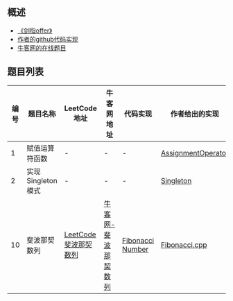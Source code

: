 ﻿

## 概述
- [《剑指offer》](https://book.douban.com/subject/6966465/)
- [作者的github代码实现](https://github.com/zhedahht/CodingInterviewChinese2)
- [牛客网的在线题目](https://www.nowcoder.com/ta/coding-interviews)


   
   
## 题目列表

| 编号 | 题目名称 | LeetCode地址 | 牛客网地址 | 代码实现 | 作者给出的实现 | 相关题目 |
| --- | --- | --- | --- | --- | --- | --- | 
| 1 | 赋值运算符函数 | - | - | - | [AssignmentOperator](https://github.com/zhedahht/CodingInterviewChinese2/blob/master/01_AssignmentOperator/AssignmentOperator.cpp) | - |
| 2 | 实现Singleton模式 | - | - | - | [Singleton](https://github.com/zhedahht/CodingInterviewChinese2/blob/master/02_Singleton/Program.cs) | - |
| 10 | 斐波那契数列 | [LeetCode斐波那契数列](https://leetcode-cn.com/problems/fibonacci-number/) | [牛客网-斐波那契数列](https://www.nowcoder.com/practice/c6c7742f5ba7442aada113136ddea0c3?tpId=13&tqId=11160&tPage=1&rp=1&ru=/ta/coding-interviews&qru=/ta/coding-interviews/question-ranking) | [Fibonacci Number](./10.斐波那契数列/Fibonacci_Number.py) | [Fibonacci.cpp](https://github.com/zhedahht/CodingInterviewChinese2/blob/master/10_Fibonacci/Fibonacci.cpp) | - |



